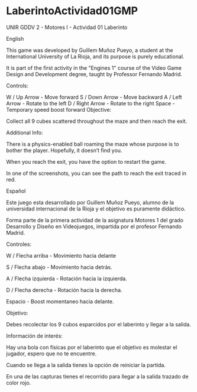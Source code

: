 # LaberintoActividad01GMP
 UNIR GDDV 2 - Motores I - Actividad 01 Laberinto

 English

This game was developed by Guillem Muñoz Pueyo, a student at the International University of La Rioja, and its purpose is purely educational.

It is part of the first activity in the "Engines 1" course of the Video Game Design and Development degree, taught by Professor Fernando Madrid.

Controls:

W / Up Arrow - Move forward
S / Down Arrow - Move backward
A / Left Arrow - Rotate to the left
D / Right Arrow - Rotate to the right
Space - Temporary speed boost forward
Objective:

Collect all 9 cubes scattered throughout the maze and then reach the exit.

Additional Info:

There is a physics-enabled ball roaming the maze whose purpose is to bother the player. Hopefully, it doesn’t find you.

When you reach the exit, you have the option to restart the game.

In one of the screenshots, you can see the path to reach the exit traced in red.

Español

Este juego esta desarrollado por Guillem Muñoz Pueyo, alumno de la universidad internacional de la Rioja y el objetivo es puramente didáctico.

Forma parte de la primera actividad de la asignatura Motores 1 del grado Desarrollo y Diseño en Videojuegos, impartida por el profesor Fernando Madrid.

Controles:

W / Flecha arriba - Movimiento hacia delante

S / Flecha abajo - Movimiento hacia detrás.

A / Flecha izquierda - Rotación hacia la izquierda.

D / Flecha derecha - Rotación hacia la derecha.

Espacio - Boost momentaneo hacia delante.

Objetivo:

Debes recolectar los 9 cubos esparcidos por el laberinto y llegar a la salida.

Información de interés:

Hay una bola con físicas por el laberinto que el objetivo es molestar el jugador, espero que no te encuentre. 

Cuando se llega a la salida tienes la opción de reiniciar la partida.

En una de las capturas tienes el recorrido para llegar a la salida trazado de color rojo.
